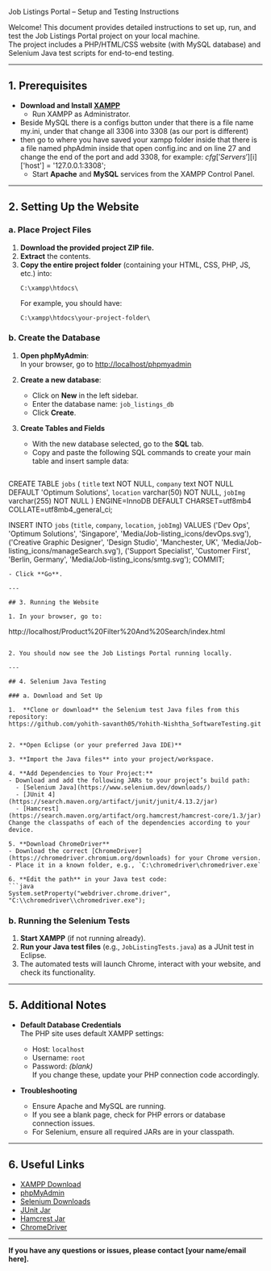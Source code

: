 Job Listings Portal – Setup and Testing Instructions

Welcome! This document provides detailed instructions to set up, run, and test the Job Listings Portal project on your local machine.  
The project includes a PHP/HTML/CSS website (with MySQL database) and Selenium Java test scripts for end-to-end testing.

---

## 1. Prerequisites

- **Download and Install [XAMPP](https://www.apachefriends.org/index.html)**
  - Run XAMPP as Administrator.
- Beside MySQL there is a configs button under that there is a file name my.ini, under that change all 3306 into 3308 (as our port is different)
- then go to where you have saved your xampp folder inside that there is a file named phpAdmin inside that open config.inc and on line 27 and change the end of the port and add 3308, for example: $cfg['Servers'][$i]['host'] = '127.0.0.1:3308';
  - Start **Apache** and **MySQL** services from the XAMPP Control Panel.

---

## 2. Setting Up the Website

### a. Place Project Files

1. **Download the provided project ZIP file.**
2. **Extract** the contents.
3. **Copy the entire project folder** (containing your HTML, CSS, PHP, JS, etc.) into:
   ```
   C:\xampp\htdocs\
   ```
   For example, you should have:
   ```
   C:\xampp\htdocs\your-project-folder\
   ```

### b. Create the Database

1. **Open phpMyAdmin**:  
   In your browser, go to [http://localhost/phpmyadmin](http://localhost/phpmyadmin)
2. **Create a new database**:  
   - Click on **New** in the left sidebar.
   - Enter the database name: `job_listings_db`
   - Click **Create**.

3. **Create Tables and Fields**
   - With the new database selected, go to the **SQL** tab.
   - Copy and paste the following SQL commands to create your main table and insert sample data:

   ```sql
CREATE TABLE `jobs` (
  `title` text NOT NULL,
  `company` text NOT NULL DEFAULT 'Optimum Solutions',
  `location` varchar(50) NOT NULL,
  `jobImg` varchar(255) NOT NULL
) ENGINE=InnoDB DEFAULT CHARSET=utf8mb4 COLLATE=utf8mb4_general_ci;


INSERT INTO `jobs` (`title`, `company`, `location`, `jobImg`) VALUES
('Dev Ops', 'Optimum Solutions', 'Singapore', 'Media/Job-listing_icons/devOps.svg'),
('Creative Graphic Designer', 'Design Studio', 'Manchester, UK', 'Media/Job-listing_icons/manageSearch.svg'),
('Support Specialist', 'Customer First', 'Berlin, Germany', 'Media/Job-listing_icons/smtg.svg');
COMMIT;
   ```
   - Click **Go**.

---

## 3. Running the Website

1. In your browser, go to:  
   ```
http://localhost/Product%20Filter%20And%20Search/index.html
   ```

2. You should now see the Job Listings Portal running locally.

---

## 4. Selenium Java Testing 

### a. Download and Set Up

1.	**Clone or download** the Selenium test Java files from this repository:  
https://github.com/yohith-savanth05/Yohith-Nishtha_SoftwareTesting.git


2. **Open Eclipse (or your preferred Java IDE)**

3. **Import the Java files** into your project/workspace.

4. **Add Dependencies to Your Project:**
   - Download and add the following JARs to your project’s build path:
     - [Selenium Java](https://www.selenium.dev/downloads/)
     - [JUnit 4](https://search.maven.org/artifact/junit/junit/4.13.2/jar)
     - [Hamcrest](https://search.maven.org/artifact/org.hamcrest/hamcrest-core/1.3/jar)
Change the classpaths of each of the dependencies according to your device.

5. **Download ChromeDriver**
   - Download the correct [ChromeDriver](https://chromedriver.chromium.org/downloads) for your Chrome version.
   - Place it in a known folder, e.g., `C:\chromedriver\chromedriver.exe`

6. **Edit the path** in your Java test code:
   ```java
   System.setProperty("webdriver.chrome.driver", "C:\\chromedriver\\chromedriver.exe");
   ```

### b. Running the Selenium Tests

1. **Start XAMPP** (if not running already).
2. **Run your Java test files** (e.g., `JobListingTests.java`) as a JUnit test in Eclipse.
3. The automated tests will launch Chrome, interact with your website, and check its functionality.

---

## 5. Additional Notes

- **Default Database Credentials**  
  The PHP site uses default XAMPP settings:  
  - Host: `localhost`
  - Username: `root`
  - Password: *(blank)*  
  If you change these, update your PHP connection code accordingly.

- **Troubleshooting**
  - Ensure Apache and MySQL are running.
  - If you see a blank page, check for PHP errors or database connection issues.
  - For Selenium, ensure all required JARs are in your classpath.

---

## 6. Useful Links

- [XAMPP Download](https://www.apachefriends.org/index.html)
- [phpMyAdmin](http://localhost/phpmyadmin)
- [Selenium Downloads](https://www.selenium.dev/downloads/)
- [JUnit Jar](https://search.maven.org/artifact/junit/junit/4.13.2/jar)
- [Hamcrest Jar](https://search.maven.org/artifact/org.hamcrest/hamcrest-core/1.3/jar)
- [ChromeDriver](https://chromedriver.chromium.org/downloads)

---

**If you have any questions or issues, please contact [your name/email here].**
